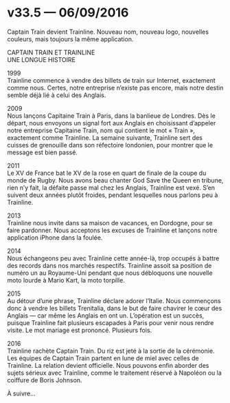 # v33.5 — 06/09/2016

Captain Train devient Trainline. Nouveau nom, nouveau logo, nouvelles couleurs, mais toujours la même application.

CAPTAIN TRAIN ET TRAINLINE<br />
UNE LONGUE HISTOIRE

1999<br />
Trainline commence à vendre des billets de train sur Internet, exactement comme nous. Certes, notre entreprise n’existe pas encore, mais notre destin semble déjà lié à celui des Anglais.

2009<br />
Nous lançons Capitaine Train à Paris, dans la banlieue de Londres. Dès le départ, nous envoyons un signal fort aux Anglais en choisissant d’appeler notre entreprise Capitaine Train, nom qui contient le mot «&nbsp;Train&nbsp;», exactement comme Trainline. La semaine suivante, Trainline sert des cuisses de grenouille dans son réfectoire londonien, pour montrer que le message est bien passé.

2011<br />
Le XV de France bat le XV de la rose en quart de finale de la coupe du monde de Rugby. Nous avons beau chanter God Save the Queen en tribune, rien n’y fait, la défaite passe mal chez les Anglais, Trainline est vexé. S’en suivent deux années plutôt froides, pendant lesquelles nous parlons peu à Trainline.

2013<br />
Trainline nous invite dans sa maison de vacances, en Dordogne, pour se faire pardonner. Nous acceptons les excuses de Trainline et lançons notre application iPhone dans la foulée.

2014<br />
Nous échangeons peu avec Trainline cette année-là, trop occupés à battre des records dans nos marchés respectifs. Trainline assoit sa position de numéro un au Royaume-Uni pendant que nous débloquons une nouvelle moto lourde à Mario Kart, la moto torpille.

2015<br />
Au détour d’une phrase, Trainline déclare adorer l’Italie. Nous commençons donc à vendre les billets Trenitalia, dans le but de faire chavirer le cœur des Anglais —&nbsp;car même les Anglais en ont un. L’opération est un succès, puisque Trainline fait plusieurs escapades à Paris pour venir nous rendre visite. Le mot mariage est prononcé. Plusieurs fois.

2016<br />
Trainline rachète Captain Train. Du riz est jeté à la sortie de la cérémonie. Les équipes de Captain Train partent en lune de miel avec celles de Trainline. La relation devient officielle. Nous pouvons enfin aborder des sujets sérieux avec Trainline, comme le traitement réservé à Napoléon ou la coiffure de Boris Johnson.

À suivre…
